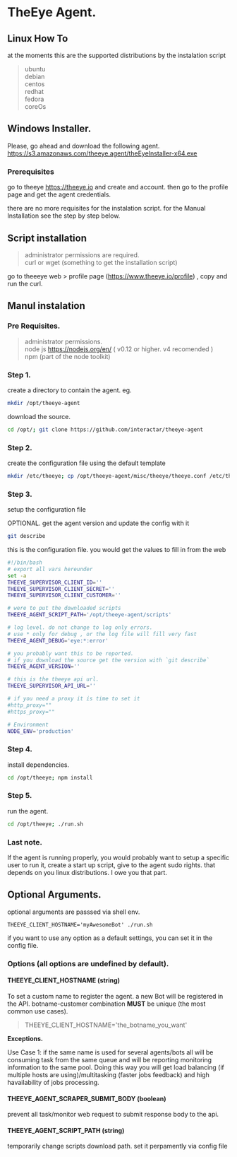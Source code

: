 

# TheEye Agent.


## Linux How To

at the moments this are the supported distributions by the instalation script

> ubuntu   
> debian   
> centos   
> redhat   
> fedora   
> coreOs


## Windows Installer.

Please, go ahead and download the following agent.
https://s3.amazonaws.com/theeye.agent/theEyeInstaller-x64.exe

### Prerequisites

go to theeye https://theeye.io and create and account. then go to the profile page and get the agent credentials.

there are no more requisites for the instalation script. for the Manual Installation see the step by step below.

## Script installation

> administrator permissions are required.   
> curl or wget (something to get the installation script)   

go to theeeye web > profile page (https://www.theeye.io/profile) , copy and run the curl.


## Manul instalation

### Pre Requisites.

> administrator permissions.   
> node js https://nodejs.org/en/ ( v0.12 or higher. v4 recomended )    
> npm (part of the node toolkit)    


### Step 1.

create a directory to contain the agent. eg. 

```sh
mkdir /opt/theeye-agent
```

download the source. 

```sh
cd /opt/; git clone https://github.com/interactar/theeye-agent
```

### Step 2.

create the configuration file using the default template

```sh
mkdir /etc/theeye; cp /opt/theeye-agent/misc/theeye/theeye.conf /etc/theeye/theeye.conf
```

### Step 3.

setup the configuration file

OPTIONAL. get the agent version and update the config with it

```sh
git describe
```

this is the configuration file. you would get the values to fill in from the web

```sh
#!/bin/bash
# export all vars hereunder
set -a
THEEYE_SUPERVISOR_CLIENT_ID=''
THEEYE_SUPERVISOR_CLIENT_SECRET=''
THEEYE_SUPERVISOR_CLIENT_CUSTOMER=''

# were to put the downloaded scripts
THEEYE_AGENT_SCRIPT_PATH='/opt/theeye-agent/scripts'

# log level. do not change to log only errors.
# use * only for debug , or the log file will fill very fast
THEEYE_AGENT_DEBUG='eye:*:error'

# you probably want this to be reported.
# if you download the source get the version with `git describe`
THEEYE_AGENT_VERSION=''

# this is the theeye api url.
THEEYE_SUPERVISOR_API_URL=''

# if you need a proxy it is time to set it
#http_proxy=""
#https_proxy=""

# Environment
NODE_ENV='production'
```

### Step 4.

install dependencies.

```sh
cd /opt/theeye; npm install
```

### Step 5.
run the agent.

```sh
cd /opt/theeye; ./run.sh
```

### Last note.

If the agent is running properly, you would probably want to setup a specific user to run it, create a start up script, give to the agent sudo rights. that depends on you linux distributions. I owe you that part.

## Optional Arguments.

optional arguments are passsed via shell env.

`THEEYE_CLIENT_HOSTNAME='myAwesomeBot' ./run.sh`

if you want to use any option as a default settings, you can set it in the config file.


### Options (all options are undefined by default).

#### THEEYE_CLIENT_HOSTNAME (string)

To set a custom name to register the agent. a new Bot will be registered in the API. botname-customer combination **MUST** be unique (the most common use cases).

> THEEYE_CLIENT_HOSTNAME='the_botname_you_want'

**Exceptions.**


Use Case 1: if the same name is used for several agents/bots all will be consuming task from the same queue and will be reporting monitoring information to the same pool. Doing this way you will get load balancing (if multiple hosts are using)/multitasking (faster jobs feedback) and high havailability of jobs processing.

#### THEEYE_AGENT_SCRAPER_SUBMIT_BODY (boolean)

prevent all task/monitor web request to submit response body to the api.

#### THEEYE_AGENT_SCRIPT_PATH (string)

temporarily change scripts download path. set it perpamently via config file 

